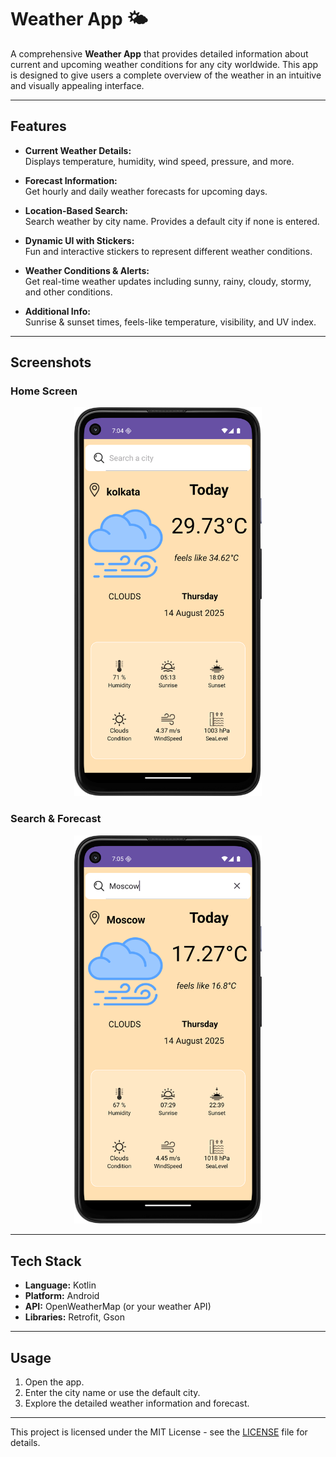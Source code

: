 # Weather App 🌤️

A comprehensive **Weather App** that provides detailed information about current and upcoming weather conditions for any city worldwide. This app is designed to give users a complete overview of the weather in an intuitive and visually appealing interface.

---

## Features

- **Current Weather Details:**  
  Displays temperature, humidity, wind speed, pressure, and more.  

- **Forecast Information:**  
  Get hourly and daily weather forecasts for upcoming days.  

- **Location-Based Search:**  
  Search weather by city name. Provides a default city if none is entered.  

- **Dynamic UI with Stickers:**  
  Fun and interactive stickers to represent different weather conditions.  

- **Weather Conditions & Alerts:**  
  Get real-time weather updates including sunny, rainy, cloudy, stormy, and other conditions.  

- **Additional Info:**  
  Sunrise & sunset times, feels-like temperature, visibility, and UV index.

---

## Screenshots

### Home Screen
<p align="center">
  <img src="images/weather1.png" alt="Home Screen" width="300"/>
</p>

### Search & Forecast
<p align="center">
  <img src="images/weather2.png" alt="Search & Forecast" width="300"/>
</p>


---

## Tech Stack

- **Language:** Kotlin  
- **Platform:** Android  
- **API:** OpenWeatherMap (or your weather API)  
- **Libraries:** Retrofit, Gson

---

## Usage

1. Open the app.  
2. Enter the city name or use the default city.  
3. Explore the detailed weather information and forecast.  

---



This project is licensed under the MIT License - see the [LICENSE](LICENSE) file for details.
